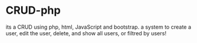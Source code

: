 # CRUD-php
its a CRUD using php, html, JavaScript and bootstrap. a system to create a user, edit the user, delete, and show all users, or filtred by users!

